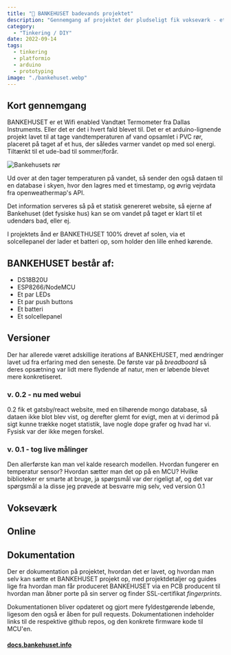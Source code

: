 ```yaml
---
title: "🛀 BANKEHUSET badevands projektet"
description: "Gennemgang af projektet der pludseligt fik vokseværk - et IoT termometer med egen hjemmeside og server."
category:
  - "Tinkering / DIY"
date: 2022-09-14
tags:
  - tinkering
  - platformio
  - arduino
  - prototyping
image: "./bankehuset.webp"
---
```


## Kort gennemgang

BANKEHUSET er et Wifi enabled Vandtæt Termometer fra Dallas Instruments. Eller det er det i hvert fald blevet til. Det er et arduino-lignende projekt lavet til at tage vandtemperaturen af vand opsamlet i PVC rør, placeret på taget af et hus, der således varmer vandet op med sol energi. Tiltænkt til et ude-bad til sommer/forår.

![Bankehusets rør](https://docs.bankehuset.info/static/342cb0bda4b4183dde89d2cb5170a070/bc514/pvc-pipes.webp)

Ud over at den tager temperaturen på vandet, så sender den også dataen til en database i skyen, hvor den lagres med et timestamp, og øvrig vejrdata fra openweathermap's API.

Det information serveres så på et statisk genereret website, så ejerne af Bankehuset (det fysiske hus) kan se om vandet på taget er klart til et udendørs bad, eller ej.

I projektets ånd er BANKETHUSET 100% drevet af solen, via et solcellepanel der lader et batteri op, som holder den lille enhed kørende.

## BANKEHUSET består af:

- DS18B20U
- ESP8266/NodeMCU
- Et par LEDs
- Et par push buttons
- Et batteri
- Et solcellepanel

## Versioner

Der har allerede været adskillige iterations af BANKEHUSET, med ændringer lavet ud fra erfaring med den seneste. De første var på _breadboard_ så deres opsætning var lidt mere flydende af natur, men er løbende blevet mere konkretiseret.

### v. 0.2 - nu med webui

0.2 fik et gatsby/react website, med en tilhørende mongo database, så dataen ikke blot blev vist, og derefter glemt for evigt, men at vi derimod på sigt kunne trække noget statistik, lave nogle dope grafer og hvad har vi. Fysisk var der ikke megen forskel.

### v. 0.1 - tog live målinger

Den allerførste kan man vel kalde research modellen. Hvordan fungerer en temperatur sensor? Hvordan sætter man det op på en MCU? Hvilke biblioteker er smarte at bruge, ja spørgsmål var der rigeligt af, og det var spørgsmål a la disse jeg prøvede at besvarre mig selv, ved version 0.1

## Vokseværk

## Online

## Dokumentation

Der er dokumentation på projektet, hvordan det er lavet, og hvordan man selv kan sætte et BANKEHUSET projekt op, med projektdetaljer og guides lige fra hvordan man får produceret BANKEHUSET via en PCB producent til hvordan man åbner porte på sin server og finder SSL-certifikat _fingerprints_.

Dokumentationen bliver opdateret og gjort mere fyldestgørende løbende, ligesom den også er åben for pull requests. Dokumentationen indeholder links til de respektive github repos, og den konkrete firmware kode til MCU'en.

#### [docs.bankehuset.info](https://docs.bankehuset.info)
